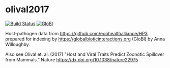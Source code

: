 # olival2017
[![Build Status](https://travis-ci.com/globalbioticinteractions/olival2017.svg)](https://travis-ci.com/globalbioticinteractions/olival2017) [![GloBI](http://api.globalbioticinteractions.org/interaction.svg?accordingTo=globi:globalbioticinteractions/olival2017)](http://globalbioticinteractions.org/?accordingTo=globi:globalbioticinteractions/olival2017)

Host-pathogen data from https://github.com/ecohealthalliance/HP3 prepared for indexing by https://globalbioticinteractions.org (GloBI) by Anna Willoughby.

Also see Olival et. al. (2017) "Host and Viral Traits Predict Zoonotic Spillover from Mammals." Nature https://dx.doi.org/10.1038/nature22975

